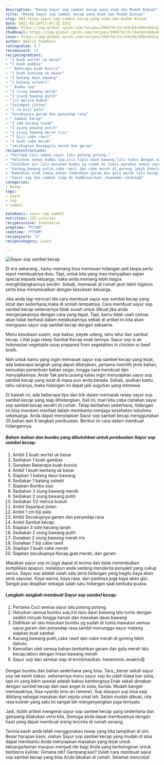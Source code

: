 ```yaml
---
description: "Resep Sayur sop sambel kecap yang enak dan Mudah Dibuat"
title: "Resep Sayur sop sambel kecap yang enak dan Mudah Dibuat"
slug: 983-resep-sayur-sop-sambel-kecap-yang-enak-dan-mudah-dibuat
date: 2021-05-28T11:47:22.255Z
image: https://img-global.cpcdn.com/recipes/3965f8c33c144c6d/680x482cq70/sayur-sop-sambel-kecap-foto-resep-utama.jpg
thumbnail: https://img-global.cpcdn.com/recipes/3965f8c33c144c6d/680x482cq70/sayur-sop-sambel-kecap-foto-resep-utama.jpg
cover: https://img-global.cpcdn.com/recipes/3965f8c33c144c6d/680x482cq70/sayur-sop-sambel-kecap-foto-resep-utama.jpg
author: Amelia Chambers
ratingvalue: 4.7
reviewcount: 11
recipeingredient:
- "2 buah wortel uk besar"
- "1 buah gambas"
- " Beberapa buah buncis"
- "1 buah kentang uk besar"
- "1 batang daun bawang"
- "1 batang seledri"
- " Bumbu sop"
- "3 siung bawang merah"
- "2 siung bawang putih"
- "1/2 merica bubuk"
- "Sejumput jinten"
- "1 cm biji pala"
- "Secukupnya garam dan penyedap rasa"
- " Sambal kecap"
- "3 sdm kacang tanah"
- "2 siung bawang putih"
- "2 siung bawang merah iris"
- "7 biji cabe rawit"
- "1 buah cabe merah"
- "secukupnya Kecapgula merah dan garam"
recipeinstructions:
- "Pertama Cuci semua sayur lalu potong potong."
- "Haluskan semua bumbu sop,iris tipis daun bawang lalu tumis dengan sedikit minyak hingga harum dan masukan daun bawang"
- "Didihkan air lalu masukan bumbu yg sudah di tumis.masukan semua sayur,garam dan penyedap rasa.sambil menunggu sayur matang siapkan buat sambal"
- "Kacang,bawang putih,cabe rawit dan cabe merah di goreng lebih dahulu."
- "Kemudian ulek semua bahan tambahkan garam dan gula merah lalu kecap,taburi dengan irisan bawang merah"
- "Sayur sop dan sambal siap di kombinasikan..heeemmm..enak👍😋"
categories:
- Resep
tags:
- sayur
- sop
- sambel

katakunci: sayur sop sambel 
nutrition: 125 calories
recipecuisine: Indonesian
preptime: "PT38M"
cooktime: "PT59M"
recipeyield: "2"
recipecategory: Lunch

---
```



![Sayur sop sambel kecap](https://img-global.cpcdn.com/recipes/3965f8c33c144c6d/680x482cq70/sayur-sop-sambel-kecap-foto-resep-utama.jpg)

Di era  sekarang , kamu memang bisa memesan hidangan jadi tanpa perlu repot membuatnya dulu. Tapi, untuk kita yang mau menyajikan sajian special kepada keluarga, maka anda memang lebih bagus menghidangkannya sendiri. Sebab, memasak di rumah jauh lebih higienis serta bisa menyesuaikan dengan kesukaan keluarga.

Jika anda lagi mencari ide cara membuat sayur sop sambel kecap yang lezat dan sederhana,maka di sinilah tempatnya. Cara membuat sayur sop sambel kecap  sebenarnya tidak susah untuk dibuat jika anda mengerjakannya dengan cara yang tepat. Tapi, kamu tidak usah cemas akan tidak berhasil dalam melakukannya 
sebab di artikel ini kita akan mengupas sayur sop sambel kecap dengan seksama.  

Menu kesukaan suami, sop bakso, peyek udang, tahu telur dan sambal kecap. Lihat juga resep Sambal Kecap enak lainnya. Sayur sop is an Indonesian vegetable soup prepared from vegetables in chicken or beef broth.

Nah untuk kamu yang ingin memasak sayur sop sambel kecap yang lezat, ada beberapa langkah yang dapat dikerjakan, pertama memilih jenis bahan, kemudian penentuan bahan segar, hingga cara membuat dan menyajikannya. Anda Tak perlu pusing kalau ingin menyiapkan sayur sop sambel kecap yang lezat di mana pun anda berada. Sebab, asalkan kamu  tahu caranya, maka hidangan ini dapat jadi suguhan yang istimewa.

Di bawah ini, ada beberapa tips dan trik dalam memasak resep sayur sop sambel kecap yang siap dihidangkan. Kali ini, mari kita coba ciptakan sayur sop sambel kecap sendiri di rumah. Tetap berbahan sederhana, hidangan ini bisa memberi manfaat dalam membantu menjaga kesehatan tubuhmu sekeluarga. Anda dapat menyiapkan Sayur sop sambel kecap menggunakan 20 bahan dan 6 langkah pembuatan. Berikut ini cara dalam membuat hidangannya.

<!--inarticleads1-->

##### Bahan-bahan dan bumbu yang dibutuhkan untuk pembuatan Sayur sop sambel kecap:

1. Ambil 2 buah wortel uk besar
1. Sediakan 1 buah gambas
1. Gunakan  Beberapa buah buncis
1. Ambil 1 buah kentang uk besar
1. Siapkan 1 batang daun bawang
1. Sediakan 1 batang seledri
1. Siapkan  Bumbu sop:
1. Sediakan 3 siung bawang merah
1. Sediakan 2 siung bawang putih
1. Sediakan 1/2 merica bubuk
1. Ambil Sejumput jinten
1. Ambil 1 cm biji pala
1. Ambil Secukupnya garam dan penyedap rasa
1. Ambil  Sambal kecap:
1. Siapkan 3 sdm kacang tanah
1. Sediakan 2 siung bawang putih
1. Gunakan 2 siung bawang merah iris
1. Gunakan 7 biji cabe rawit
1. Siapkan 1 buah cabe merah
1. Siapkan secukupnya Kecap,gula merah, dan garam


Masakan sayur sop ini juga dapat di terima dan tidak menimbulkan komplikasi apapun, meskipun anda sedang menderita penyakit yang cukup serius. Sayur sop adalah salah satu jenis hidangan yang begitu kaya akan jenis sayuran. Kaya warna, kaya rasa, dan pastinya juga kaya akan gizi. Sangat pas disajikan sebagai salah satu hidangan saat berbuka puasa. 

<!--inarticleads2-->

##### Langkah-langkah membuat Sayur sop sambel kecap:

1. Pertama Cuci semua sayur lalu potong potong.
1. Haluskan semua bumbu sop,iris tipis daun bawang lalu tumis dengan sedikit minyak hingga harum dan masukan daun bawang
1. Didihkan air lalu masukan bumbu yg sudah di tumis.masukan semua sayur,garam dan penyedap rasa.sambil menunggu sayur matang siapkan buat sambal
1. Kacang,bawang putih,cabe rawit dan cabe merah di goreng lebih dahulu.
1. Kemudian ulek semua bahan tambahkan garam dan gula merah lalu kecap,taburi dengan irisan bawang merah
1. Sayur sop dan sambal siap di kombinasikan..heeemmm..enak👍😋


Dengan bumbu dan bahan sederhana yang bisa. Tara,,,benar sekali sayur sop tak kasih bakso. sebenarnya menu sayur sop itu udah biasa kan sista, tapi ini yang bikin spesial adalah bakso kambingnya Enak sekali dimakan dengan sambel kecap dan nasi anget lo sista, bunda. Mudah banget memasaknya, bisa nyambi sms-an (weww). Sop ataupun sup bisa saja dibilang sebagai masakan dari sejuta umat loh. Selain mudah dibuat, cita rasa kuliner yang satu ini sangat lah mengenyangkan juga ternyata. 

Jadi, itulah artikel mengenai  sayur sop sambel kecap  yang sederhana dan gampang dilakukan versi kita. Semoga anda dapat membuatnya dengan hasil yang dapat membuat oreng tercinta di rumah senang. 

Terima kasih anda telah menggunakan resep yang kita tampilkan di sini. Besar harapan kami, olahan  Sayur sop sambel kecap yang mudah di atas dapat membantu Anda menyiapkan masakan yang lezat untuk keluarga/teman maupun menjadi ide bagi Anda yang berkeinginan untuk berbisnis kuliner. Gimana nih? Gampang kan? Itulah cara membuat sayur sop sambel kecap yang bisa Anda lakukan di rumah. Selamat mencoba!

